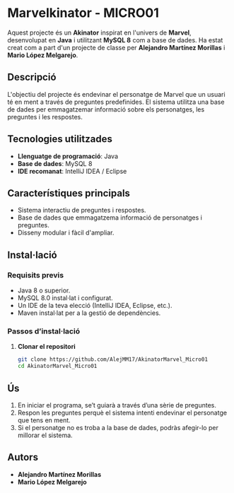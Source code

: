 # Marvelkinator - MICRO01 

Aquest projecte és un **Akinator** inspirat en l'univers de **Marvel**, desenvolupat en **Java** i utilitzant **MySQL 8** com a base de dades. Ha estat creat com a part d'un projecte de classe per **Alejandro Martínez Morillas** i **Mario López Melgarejo**.  

## Descripció  
L'objectiu del projecte és endevinar el personatge de Marvel que un usuari té en ment a través de preguntes predefinides. El sistema utilitza una base de dades per emmagatzemar informació sobre els personatges, les preguntes i les respostes.  

## Tecnologies utilitzades  
- **Llenguatge de programació**: Java  
- **Base de dades**: MySQL 8  
- **IDE recomanat**: IntelliJ IDEA / Eclipse  

## Característiques principals  
- Sistema interactiu de preguntes i respostes.  
- Base de dades que emmagatzema informació de personatges i preguntes.  
- Disseny modular i fàcil d'ampliar.  

## Instal·lació  

### Requisits previs  
- Java 8 o superior.  
- MySQL 8.0 instal·lat i configurat.  
- Un IDE de la teva elecció (IntelliJ IDEA, Eclipse, etc.).  
- Maven instal·lat per a la gestió de dependències.  

### Passos d’instal·lació  
1. **Clonar el repositori**  
   ```bash
   git clone https://github.com/AlejMM17/AkinatorMarvel_Micro01
   cd AkinatorMarvel_Micro01
## Ús  
1. En iniciar el programa, se’t guiarà a través d’una sèrie de preguntes.  
2. Respon les preguntes perquè el sistema intenti endevinar el personatge que tens en ment.  
3. Si el personatge no es troba a la base de dades, podràs afegir-lo per millorar el sistema.  

## Autors  
- **Alejandro Martínez Morillas**  
- **Mario López Melgarejo** 
